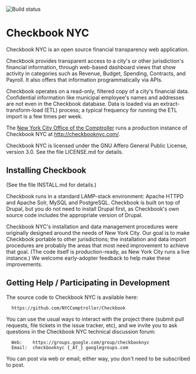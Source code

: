 ![Build
status](https://travis-ci.org/NYCComptroller/Checkbook.svg?branch=develop)

Checkbook NYC
=============

Checkbook NYC is an open source financial transparency web application.

Checkbook provides transparent access to a city's or other jurisdiction's
financial information, through web-based dashboard views that show activity
in categories such as Revenue, Budget, Spending, Contracts, and
Payroll.  It also offers that information programmatically via APIs.

Checkbook operates on a read-only, filtered copy of a city's financial
data.  Confidential information like municipal employee's names and
addresses are not even in the Checkbook database.  Data is loaded via
an extract-transform-load (ETL) process; a typical frequency for
running the ETL import is a few times per week.

The [New York City Office of the Comptroller](http://comptroller.nyc.gov/) runs a production instance
of Checkbook NYC at http://checkbooknyc.com/.

Checkbook NYC is licensed under the GNU Affero General Public License,
version 3.0.  See the file LICENSE.md for details.

Installing Checkbook
--------------------

(See the file INSTALL.md for details.)

Checkbook runs in a standard LAMP-stack environment: Apache HTTPD and
Apache Solr, MySQL and PostgreSQL.  Checkbook is built on top of
Drupal, but you do not need to install Drupal first, as Checkbook's
own source code includes the appropriate version of Drupal.

Checkbook NYC's installation and data management procedures were
originally designed around the needs of New York City.  Our goal is to
make Checkbook portable to other jurisdictions; the installation and
data import procedures are probably the areas that most need
improvement to achieve that goal.  (The code itself is
production-ready, as New York City runs a live instance.)  We welcome
early-adopter feedback to help make these improvements.

Getting Help / Participating in Development
-------------------------------------------

The source code to Checkbook NYC is available here:

      https://github.com/NYCComptroller/Checkbook

You can use the usual ways to interact with the project there (submit
pull requests, file tickets in the issue tracker, etc), and we invite
you to ask questions in the Checkbook NYC technical discussion forum:

      Web:    https://groups.google.com/group/checkbooknyc
      Email:  checkbooknyc {_AT_} googlegroups.com

You can post via web or email; either way, you don't need to be
subscribed to post.
